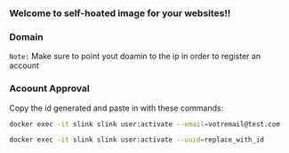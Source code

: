 ### Welcome to self-hoated image for your websites!!


### Domain

`Note:` Make sure to point yout doamin to the ip in order to register an account

### Acoount Approval

Copy the id generated and paste in with these commands:

```bash
docker exec -it slink slink user:activate --email=votremail@test.com
```

```bash
docker exec -it slink slink user:activate --uuid=replace_with_id
```